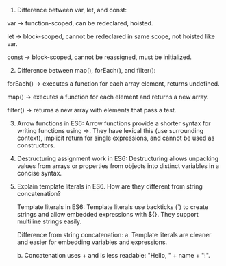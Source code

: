 1) Difference between var, let, and const:

var → function-scoped, can be redeclared, hoisted.

let → block-scoped, cannot be redeclared in same scope, not hoisted like var.

const → block-scoped, cannot be reassigned, must be initialized.


2) Difference between map(), forEach(), and filter():

forEach() → executes a function for each array element, returns undefined.

map() → executes a function for each element and returns a new array.

filter() → returns a new array with elements that pass a test.



3. Arrow functions in ES6:
 Arrow functions provide a shorter syntax for writing functions using =>. They have lexical this (use surrounding context), implicit return for single expressions, and cannot be used as constructors.


4. Destructuring assignment work in ES6:
   Destructuring allows unpacking values from arrays or properties from objects into distinct variables in a concise syntax.



5) Explain template literals in ES6. How are they different from string concatenation?

   Template literals in ES6:
   Template literals use backticks (`) to create strings and allow embedded expressions with ${}. They support multiline strings easily.

   Difference from string concatenation:
   a. Template literals are cleaner and easier for embedding variables and expressions.

   b. Concatenation uses + and is less readable: "Hello, " + name + "!".
